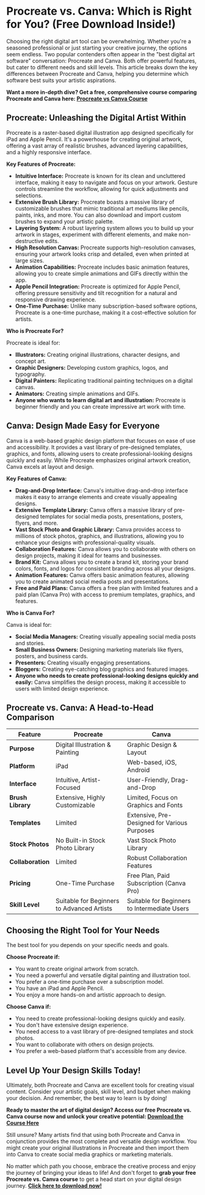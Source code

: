 # Procreate vs. Canva: Which is Right for You? (Free Download Inside!)

Choosing the right digital art tool can be overwhelming. Whether you're a seasoned professional or just starting your creative journey, the options seem endless. Two popular contenders often appear in the "best digital art software" conversation: Procreate and Canva. Both offer powerful features, but cater to different needs and skill levels. This article breaks down the key differences between Procreate and Canva, helping you determine which software best suits your artistic aspirations.

**Want a more in-depth dive? Get a free, comprehensive course comparing Procreate and Canva here: [Procreate vs Canva Course](https://udemywork.com/procreate-vs-canva)**

## Procreate: Unleashing the Digital Artist Within

Procreate is a raster-based digital illustration app designed specifically for iPad and Apple Pencil. It's a powerhouse for creating original artwork, offering a vast array of realistic brushes, advanced layering capabilities, and a highly responsive interface.

**Key Features of Procreate:**

*   **Intuitive Interface:** Procreate is known for its clean and uncluttered interface, making it easy to navigate and focus on your artwork. Gesture controls streamline the workflow, allowing for quick adjustments and selections.
*   **Extensive Brush Library:** Procreate boasts a massive library of customizable brushes that mimic traditional art mediums like pencils, paints, inks, and more. You can also download and import custom brushes to expand your artistic palette.
*   **Layering System:** A robust layering system allows you to build up your artwork in stages, experiment with different elements, and make non-destructive edits.
*   **High Resolution Canvas:** Procreate supports high-resolution canvases, ensuring your artwork looks crisp and detailed, even when printed at large sizes.
*   **Animation Capabilities:** Procreate includes basic animation features, allowing you to create simple animations and GIFs directly within the app.
*   **Apple Pencil Integration:** Procreate is optimized for Apple Pencil, offering pressure sensitivity and tilt recognition for a natural and responsive drawing experience.
*   **One-Time Purchase:** Unlike many subscription-based software options, Procreate is a one-time purchase, making it a cost-effective solution for artists.

**Who is Procreate For?**

Procreate is ideal for:

*   **Illustrators:** Creating original illustrations, character designs, and concept art.
*   **Graphic Designers:** Developing custom graphics, logos, and typography.
*   **Digital Painters:** Replicating traditional painting techniques on a digital canvas.
*   **Animators:** Creating simple animations and GIFs.
*   **Anyone who wants to learn digital art and illustration:** Procreate is beginner friendly and you can create impressive art work with time.

## Canva: Design Made Easy for Everyone

Canva is a web-based graphic design platform that focuses on ease of use and accessibility. It provides a vast library of pre-designed templates, graphics, and fonts, allowing users to create professional-looking designs quickly and easily. While Procreate emphasizes original artwork creation, Canva excels at layout and design.

**Key Features of Canva:**

*   **Drag-and-Drop Interface:** Canva's intuitive drag-and-drop interface makes it easy to arrange elements and create visually appealing designs.
*   **Extensive Template Library:** Canva offers a massive library of pre-designed templates for social media posts, presentations, posters, flyers, and more.
*   **Vast Stock Photo and Graphic Library:** Canva provides access to millions of stock photos, graphics, and illustrations, allowing you to enhance your designs with professional-quality visuals.
*   **Collaboration Features:** Canva allows you to collaborate with others on design projects, making it ideal for teams and businesses.
*   **Brand Kit:** Canva allows you to create a brand kit, storing your brand colors, fonts, and logos for consistent branding across all your designs.
*   **Animation Features:** Canva offers basic animation features, allowing you to create animated social media posts and presentations.
*   **Free and Paid Plans:** Canva offers a free plan with limited features and a paid plan (Canva Pro) with access to premium templates, graphics, and features.

**Who is Canva For?**

Canva is ideal for:

*   **Social Media Managers:** Creating visually appealing social media posts and stories.
*   **Small Business Owners:** Designing marketing materials like flyers, posters, and business cards.
*   **Presenters:** Creating visually engaging presentations.
*   **Bloggers:** Creating eye-catching blog graphics and featured images.
*   **Anyone who needs to create professional-looking designs quickly and easily:** Canva simplifies the design process, making it accessible to users with limited design experience.

## Procreate vs. Canva: A Head-to-Head Comparison

| Feature          | Procreate                                   | Canva                                      |
| ---------------- | -------------------------------------------- | ------------------------------------------- |
| **Purpose**       | Digital Illustration & Painting            | Graphic Design & Layout                   |
| **Platform**      | iPad                                        | Web-based, iOS, Android                     |
| **Interface**    | Intuitive, Artist-Focused                  | User-Friendly, Drag-and-Drop                |
| **Brush Library** | Extensive, Highly Customizable              | Limited, Focus on Graphics and Fonts        |
| **Templates**     | Limited                                    | Extensive, Pre-Designed for Various Purposes |
| **Stock Photos**   | No Built-in Stock Photo Library            | Vast Stock Photo Library                  |
| **Collaboration** | Limited                                    | Robust Collaboration Features               |
| **Pricing**        | One-Time Purchase                         | Free Plan, Paid Subscription (Canva Pro)   |
| **Skill Level**   | Suitable for Beginners to Advanced Artists | Suitable for Beginners to Intermediate Users |

## Choosing the Right Tool for Your Needs

The best tool for you depends on your specific needs and goals.

**Choose Procreate if:**

*   You want to create original artwork from scratch.
*   You need a powerful and versatile digital painting and illustration tool.
*   You prefer a one-time purchase over a subscription model.
*   You have an iPad and Apple Pencil.
*   You enjoy a more hands-on and artistic approach to design.

**Choose Canva if:**

*   You need to create professional-looking designs quickly and easily.
*   You don't have extensive design experience.
*   You need access to a vast library of pre-designed templates and stock photos.
*   You want to collaborate with others on design projects.
*   You prefer a web-based platform that's accessible from any device.

## Level Up Your Design Skills Today!

Ultimately, both Procreate and Canva are excellent tools for creating visual content. Consider your artistic goals, skill level, and budget when making your decision. And remember, the best way to learn is by doing!

**Ready to master the art of digital design? Access our free Procreate vs. Canva course now and unlock your creative potential: [Download the Course Here](https://udemywork.com/procreate-vs-canva)**

Still unsure? Many artists find that using both Procreate and Canva in conjunction provides the most complete and versatile design workflow. You might create your original illustrations in Procreate and then import them into Canva to create social media graphics or marketing materials.

No matter which path you choose, embrace the creative process and enjoy the journey of bringing your ideas to life! And don't forget to **grab your free Procreate vs. Canva course** to get a head start on your digital design journey. **[Click here to download now!](https://udemywork.com/procreate-vs-canva)**
